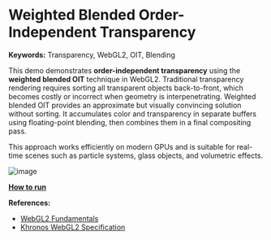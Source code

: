 # Weighted Blended Order-Independent Transparency

**Keywords:** Transparency, WebGL2, OIT, Blending

This demo demonstrates **order-independent transparency** using the **weighted blended OIT** technique in WebGL2.
Traditional transparency rendering requires sorting all transparent objects back-to-front, which becomes costly or incorrect when geometry is interpenetrating.
Weighted blended OIT provides an approximate but visually convincing solution without sorting.
It accumulates color and transparency in separate buffers using floating-point blending, then combines them in a final compositing pass.

This approach works efficiently on modern GPUs and is suitable for real-time scenes such as particle systems, glass objects, and volumetric effects.

![image](path)

**[How to run](./how_to_run.md)**

**References:**

* [WebGL2 Fundamentals]
* [Khronos WebGL2 Specification]

[WebGL2 Fundamentals]: https://webgl2fundamentals.org
[Khronos WebGL2 Specification]: https://registry.khronos.org/webgl/specs/latest/2.0/

